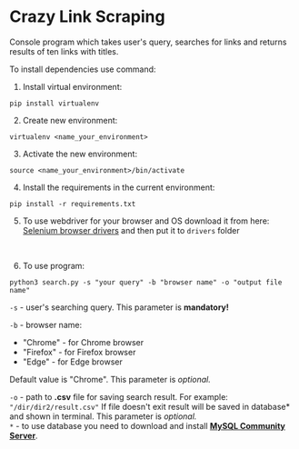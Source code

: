 # Crazy Link Scraping

Console program which takes user's query, searches for links and returns results of ten links with titles.

To install dependencies use command:

1. Install virtual environment: <br />
```
pip install virtualenv
```
2. Create new environment: <br />
```
virtualenv <name_your_environment>
```
3. Activate the new environment: <br />
```
source <name_your_environment>/bin/activate
```
4. Install the requirements in the current environment: <br />
```
pip install -r requirements.txt
```

5. To use webdriver for your browser and OS download it from here: [Selenium browser drivers](https://www.selenium.dev/documentation/webdriver/getting_started/install_drivers/)
and then put it to ```drivers``` folder
<br />

6. To use program:

```
python3 search.py -s "your query" -b "browser name" -o "output file name"
```
```-s``` - user's searching query. This parameter is <b>mandatory!</b> <br />

```-b``` - browser name:<br />
* "Chrome" - for Chrome browser <br />
* "Firefox" - for Firefox browser <br />
* "Edge" - for Edge browser <br />

Default value is "Chrome". This parameter is <i>optional.</i> <br />

```-o``` - path to <b>.csv</b> file for saving search result. For example: ```"/dir/dir2/result.csv"```
If file doesn't exit result will be saved in database* and shown in terminal. This parameter is <i>optional.</i> <br />
`*` - to use database you need to download and install [**MySQL Community Server**](https://dev.mysql.com/downloads/mysql/).
